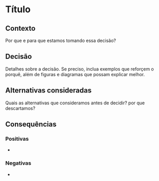 # Título

## Contexto
Por que e para que estamos tomando essa decisão?

## Decisão
Detalhes sobre a decisão. Se preciso, inclua exemplos que reforçem o porquê, além de figuras e diagramas que possam explicar melhor.

## Alternativas consideradas
Quais as alternativas que consideramos antes de decidir? por que descartamos?

## Consequências

### Positivas

* 

### Negativas

* 
